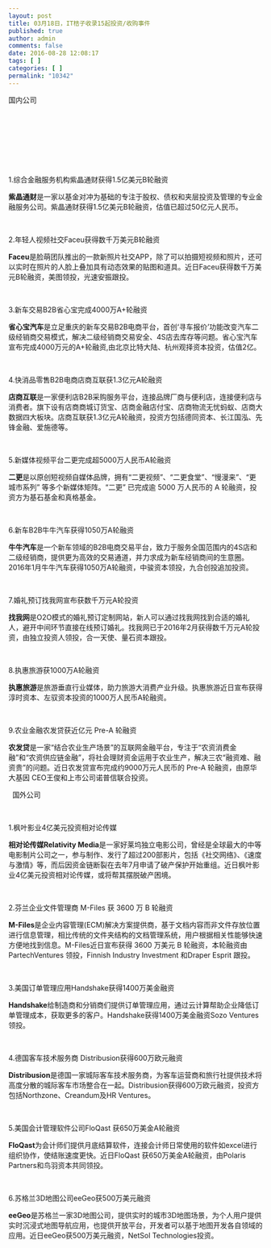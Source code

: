 ```yaml
---
layout: post
title: 03月18日，IT桔子收录15起投资/收购事件
published: true
author: admin
comments: false
date: 2016-08-28 12:08:17
tags: [ ]
categories: [ ]
permalink: "10342"
---
```

  国内公司   &nbsp; 

&nbsp;

&nbsp;

&nbsp;

&nbsp;

1.综合金融服务机构紫晶通财获得1.5亿美元B轮融资

**紫晶通财**是一家以基金对冲为基础的专注于股权、债权和夹层投资及管理的专业金融服务公司。紫晶通财获得1.5亿美元B轮融资，估值已超过50亿元人民币。

&nbsp;

2.年轻人视频社交Faceu获得数千万美元B轮融资

**Faceu**是脸萌团队推出的一款新照片社交APP，除了可以拍摄短视频和照片，还可以实时在照片的人脸上叠加具有动态效果的贴图和道具。近日Faceu获得数千万美元B轮融资，美图领投，光速安振跟投。

&nbsp;

3.新车交易B2B省心宝完成4000万A+轮融资

**省心宝汽车**是立足重庆的新车交易B2B电商平台，首创‘寻车报价’功能改变汽车二级经销商交易模式，解决二级经销商交易安全、4S店去库存等问题。省心宝汽车宣布完成4000万元的A+轮融资,由北京比特大陆、杭州观择资本投资，估值2亿。

&nbsp;

4.快消品零售B2B电商店商互联获1.3亿元A轮融资

**店商互联**是一家便利店B2B采购服务平台，连接品牌厂商与便利店，连接便利店与消费者。旗下设有店商商城订货宝、店商金融店付宝、店商物流无忧蚂蚁、店商大数据四大板块。店商互联获1.3亿元A轮融资，投资方包括德同资本、长江国泓、先锋金融、爱施德等。

&nbsp;

5.新媒体视频平台二更完成超5000万人民币A轮融资

**二更**是以原创短视频自媒体品牌，拥有“二更视频”、“二更食堂”、“慢漫来”、“更城市系列” 等多个新媒体矩阵。“二更” 已完成逾 5000 万人民币的 A 轮融资，投资方为基石基金和真格基金。

&nbsp;

6.新车B2B牛牛汽车获得1050万A轮融资

**牛牛汽车**是一个新车领域的B2B电商交易平台，致力于服务全国范围内的4S店和二级经销商，提供更为高效的交易通道，并力求成为新车经销商间的生意圈。2016年1月牛牛汽车获得1050万A轮融资，中骏资本领投，九合创投追加投资。

&nbsp;

7.婚礼预订找我网宣布获数千万元A轮投资

**找我网**是O2O模式的婚礼预订定制网站，新人可以通过找我网找到合适的婚礼人，避开中间环节直接在线预订婚礼。找我网已于2016年2月获得数千万元A轮投资，由独立投资人领投，合一天使、量石资本跟投。

&nbsp;

8.执惠旅游获1000万A轮融资

**执惠旅游**是旅游垂直行业媒体，助力旅游大消费产业升级。执惠旅游近日宣布获得淳时资本、左驭资本投资的1000万人民币A轮融资。

&nbsp;

9.农业金融农发贷获近亿元 Pre-A 轮融资

**农发贷**是一家“结合农业生产场景”的互联网金融平台，专注于“农资消费金融”和“农资供应链金融”，将社会理财资金运用于农业生产，解决三农“融资难、融资贵”的问题。近日农发贷宣布完成约9000万元人民币的 Pre-A 轮融资，由原华大基因 CEO王俊和上市公司诺普信联合投资。

&nbsp;  国外公司   &nbsp; 

&nbsp;

1.枫叶影业4亿美元投资相对论传媒

**相对论传媒Relativity Media**是一家好莱坞独立电影公司，曾经是全球最大的中等电影制片公司之一，参与制作、发行了超过200部影片，包括《社交网络》、《速度与激情》等，而后因资金链断裂在去年7月申请了破产保护开始重组。近日枫叶影业4亿美元投资相对论传媒，或将帮其摆脱破产困境。

&nbsp;

2.芬兰企业文件管理商 M-Files 获 3600 万 B 轮融资

**M-Files**是企业内容管理(ECM)解决方案提供商，基于文档内容而非文件存放位置进行信息管理，相比传统的文件夹结构的文档管理系统，用户根据相关性能够快速方便地找到信息。M-Files近日宣布获得 3600 万美元 B 轮融资，本轮融资由PartechVentures 领投，Finnish Industry Investment 和Draper Esprit 跟投。

&nbsp;

3.美国订单管理应用Handshake获得1400万美金融资

**Handshake**给制造商和分销商们提供订单管理应用，通过云计算帮助企业降低订单管理成本，获取更多的客户。Handshake获得1400万美金融资Sozo Ventures 领投。

&nbsp;

4.德国客车技术服务商 Distribusion获得600万欧元融资

**Distribusion**是德国一家城际客车技术服务商，为客车运营商和旅行社提供技术将高度分散的城际客车市场整合在一起。Distribusion获得600万欧元融资，投资方包括Northzone、Creandum及HR Ventures。

&nbsp;

5.美国会计管理软件公司FloQast 获650万美金A轮融资

**FloQast**为会计师们提供月底结算软件，连接会计师日常使用的软件如excel进行组织协作，使结账速度更快。近日FloQast 获650万美金A轮融资，由Polaris Partners和鸟羽资本共同领投。

&nbsp;

6.苏格兰3D地图公司eeGeo获500万美元融资

**eeGeo**是苏格兰一家3D地图公司，提供实时的城市3D地图场景，为个人用户提供实时沉浸式地图导航应用，也提供开放平台，开发者可以基于地图开发各自领域的应用。近日eeGeo获500万美元融资，NetSol Technologies投资。 